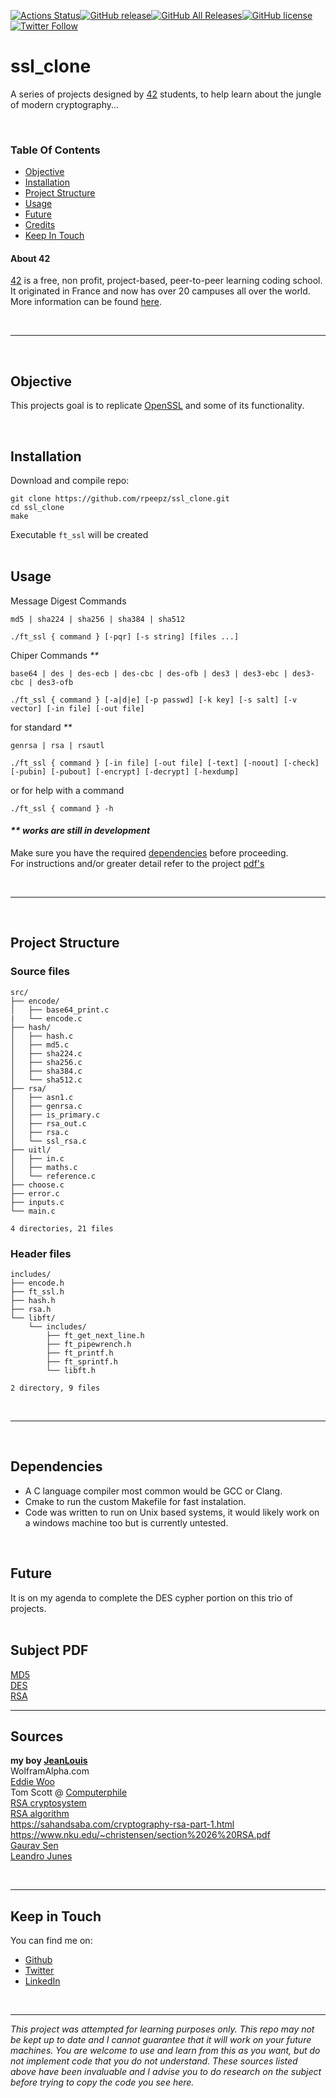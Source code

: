 
[![Actions Status](https://github.com/rpeepz/ssl_clone/workflows/C/Build/badge.svg)](https://github.com/rpeepz/ssl_clone/actions)[![GitHub release](https://img.shields.io/github/v/release/rpeepz/ssl_clone.svg)](https://github.com/rpeepz/ssl_clone/releases)[![GitHub All Releases](https://img.shields.io/github/downloads/rpeepz/ssl_clone/total.svg)](https://github.com/rpeepz/ssl_clone/releases)[![GitHub license](https://img.shields.io/badge/Licence-MIT-purple.svg)](https://raw.githubusercontent.com/rpeepz/ssl_clone/master/LICENSE)[![Twitter Follow](https://img.shields.io/twitter/follow/papagna94.svg?style=social&label=Follow)](https://twitter.com/papagna94) 

# ssl_clone  
A series of projects designed by [42][42] students, to help learn about the jungle of modern cryptography...  

<br>

### Table Of Contents
* [Objective](#objective)
* [Installation](#installation)
* [Project Structure](#project-structure)
* [Usage](#usage)
* [Future](#future)
* [Credits](#sources)
* [Keep In Touch](#keep-in-touch)

#### About 42  
[42][42] is a free, non profit, project-based, peer-to-peer learning coding school. It originated in France and now has over 20 campuses all over the world. More information can be found [here][42].

<br>

---

<br>

## Objective  
This projects goal is to replicate [OpenSSL][openssl] and some of its functionality.

<br>

## Installation
Download and compile repo:  
``` 
git clone https://github.com/rpeepz/ssl_clone.git  
cd ssl_clone  
make  
```  
Executable `ft_ssl` will be created  
<br>

## Usage  
Message Digest Commands
```
md5 | sha224 | sha256 | sha384 | sha512
```
```
./ft_ssl { command } [-pqr] [-s string] [files ...]  
```
Chiper Commands _**_
```
base64 | des | des-ecb | des-cbc | des-ofb | des3 | des3-ebc | des3-cbc | des3-ofb
```
```
./ft_ssl { command } [-a|d|e] [-p passwd] [-k key] [-s salt] [-v vector] [-in file] [-out file]  
```
for standard _**_
```
genrsa | rsa | rsautl
```
```
./ft_ssl { command } [-in file] [-out file] [-text] [-noout] [-check] [-pubin] [-pubout] [-encrypt] [-decrypt] [-hexdump]
```
or for help with a command
```
./ft_ssl { command } -h
```  
#### _** works are still in development_

Make sure you have the required [dependencies](#dependencies) before proceeding.  
For instructions and/or greater detail refer to the project [pdf's](#pdf)  

<br>

---  

<br>

## Project Structure

### Source files

```
src/
├── encode/
│   ├── base64_print.c
|   └── encode.c
├── hash/
│   ├── hash.c
│   ├── md5.c
│   ├── sha224.c
│   ├── sha256.c
│   ├── sha384.c
│   └── sha512.c
├── rsa/
│   ├── asn1.c
│   ├── genrsa.c
│   ├── is_primary.c
│   ├── rsa_out.c
│   ├── rsa.c
│   └── ssl_rsa.c
├── uitl/
│   ├── in.c
│   ├── maths.c
│   └── reference.c
├── choose.c
├── error.c
├── inputs.c
└── main.c

4 directories, 21 files
```

### Header files

```
includes/
├── encode.h
├── ft_ssl.h
├── hash.h
├── rsa.h
└── libft/
    └── includes/
        ├── ft_get_next_line.h
        ├── ft_pipewrench.h
        ├── ft_printf.h
        ├── ft_sprintf.h
        └── libft.h
    
2 directory, 9 files
```
<br>

--- 

<br>

## Dependencies  
* A C language compiler most common would be GCC or Clang.
* Cmake to run the custom Makefile for fast instalation.
* Code was written to run on Unix based systems, it would likely work on a windows machine too but is currently untested. 

<br>

## Future 
It is on my agenda to complete the DES cypher portion on this trio of projects.  
<br>

## Subject PDF
[MD5][pdf1]  
[DES][pdf2]  
[RSA][pdf3]  

---  

## Sources  
**my boy [JeanLouis](https://github.com/42jm)**  
WolframAlpha.com  
[Eddie Woo](https://www.youtube.com/channel/UCq0EGvLTyy-LLT1oUSO_0FQ)  
Tom Scott @ [Computerphile](https://www.youtube.com/user/Computerphile)  
[RSA cryptosystem](https://en.wikipedia.org/wiki/RSA_(cryptosystem))  
[RSA algorithm](https://simple.wikipedia.org/wiki/RSA_algorithm)  
https://sahandsaba.com/cryptography-rsa-part-1.html  
https://www.nku.edu/~christensen/section%2026%20RSA.pdf  
[Gaurav Sen](https://www.youtube.com/channel/UCRPMAqdtSgd0Ipeef7iFsKw)  
[Leandro Junes](https://www.youtube.com/channel/UC4qyGwNwWA3kg4AyD61y82A/playlists)  

<br>

---  

## Keep in Touch

You can find me on:
* [Github](https://github.com/rpeepz)  
* [Twitter](https://twitter.com/papagna94) 
* [LinkedIn](https://www.linkedin.com/in/rpapagna-510) 
<!-- * [Medium](https://medium.com/@themichaelbrave)  -->
<!-- * [Home] -->

<br>

---

_This project was attempted for learning purposes only. This repo may not be kept up to date and I cannot guarantee that it will work on your future machines. You are welcome to use and learn from this as you want, but do not implement code that you do not understand. These sources listed above have been invaluable and I advise you to do research on the subject before trying to copy the code you see here._

[42]: http://42.us.org "42 USA"
[openssl]: https://www.openssl.org/ "OpenSsl"
[pdf1]:  https://github.com/rpeepz/ssl_clone/blob/master/extra/ft_ssl_md5.en.pdf "ft_ssl_md5"
[pdf2]:  https://github.com/rpeepz/ssl_clone/blob/master/extra/ft_ssl_des.pdf "ft_ssl_des"
[pdf3]:  https://github.com/rpeepz/ssl_clone/blob/master/extra/ft_ssl_rsa.pdf "ft_ssl_rsa"
